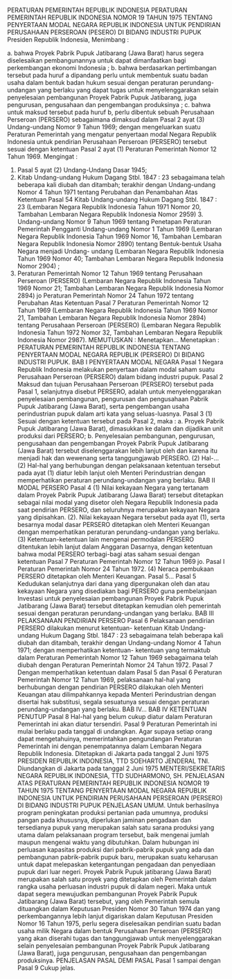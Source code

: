  PERATURAN PEMERINTAH REPUBLIK INDONESIA PERATURAN PEMERINTAH REPUBLIK INDONESIA NOMOR 19 TAHUN 1975 TENTANG PENYERTAAN MODAL NEGARA REPUBLIK INDONESIA UNTUK PENDIRIAN PERUSAHAAN PERSEROAN (PESERO) DI BIDANG INDUSTRI PUPUK Presiden Republik Indonesia,
Menimbang :

a. bahwa Proyek Pabrik Pupuk Jatibarang (Jawa Barat) harus segera diselesaikan pembangunannya untuk dapat dimanfaatkan bagi perkembangan ekonomi Indonesia ;
b. bahwa berdasarkan pertimbangan tersebut pada huruf a dipandang perlu untuk membentuk suatu badan usaha dalam bentuk badan hukum sesuai dengan peraturan perundang- undangan yang berlaku yang dapat tugas untuk menyelenggarakan selain penyelesaian pembangunan Proyek Pabrik Pupuk Jatibarang, juga pengurusan, pengusahaan dan pengembangan produksinya ;
c. bahwa untuk maksud tersebut pada huruf b, perlu dibentuk sebuah Perusahaan Perseroan (PERSERO) sebagaimana dimaksud dalam Pasal 2 ayat (3) Undang-undang Nomor 9 Tahun 1969; dengan mengeluarkan suatu Peraturan Pemerintah yang mengatur penyertaan modal Negara Republik Indonesia untuk pendirian Perusahaan Perseroan (PERSERO) tersebut sesuai dengan ketentuan Pasal 2 ayat (1) Peraturan Pemerintah Nomor 12 Tahun 1969.
Mengingat :

1. Pasal 5 ayat (2) Undang-Undang Dasar 1945;
2. Kitab Undang-undang Hukum Dagang Stbl. 1847 : 23 sebagaimana telah beberapa kali diubah dan ditambah; terakhir dengan Undang-undang Nomor 4 Tahun 1971 tentang Perubahan dan Penambahan Atas Ketentuan Pasal 54 Kitab Undang-undang Hukum Dagang Stbl. 1847 : 23 (Lembaran Negara Republik Indonesia Tahun 1971 Nomor 20, Tambahan Lembaran Negara Republik Indonesia Nomor 2959) 3. Undang-undang Nomor 9 Tahun 1969 tentang Penetapan Peraturan Pemerintah Pengganti Undang-undang Nomor 1 Tahun 1969 (Lembaran Negara Republik Indonesia Tahun 1969 Nomor 16, Tambahan Lembaran Negara Republik Indonesia Nomor 2890) tentang Bentuk-bentuk Usaha Negara menjadi Undang- undang (Lembaran Negara Republik Indonesia Tahun 1969 Nomor 40; Tambahan Lembaran Negara Republik Indonesia Nomor 2904) ;
4. Peraturan Pemerintah Nomor 12 Tahun 1969 tentang Perusahaan Perseroan (PERSERO) (Lembaran Negara Republik Indonesia Tahun 1969 Nomor 21; Tambahan Lembaran Negara Republik Indonesia Nomor 2894) jo Peraturan Pemerintah Nomor 24 Tahun 1972 tentang Perubahan Atas Ketentuan Pasal 7 Peraturan Pemerintah Nomor 12 Tahun 1969 (Lembaran Negara Republik Indonesia Tahun 1969 Nomor 21, Tambahan Lembaran Negara Republik Indonesia Nomor 2894) tentang Perusahaan Perseroan (PERSERO) (Lembaran Negara Republik Indonesia Tahun 1972 Nomor 32, Tambahan Lembaran Negara Republik Indonesia Nomor 2987).
MEMUTUSKAN :
 Menetapkan... Menetapkan : PERATURAN PEMERINTAH REPUBLIK INDONESIA TENTANG PENYERTAAN MODAL NEGARA REPUBLIK (PERSERO) DI BIDANG INDUSTRI PUPUK.
BAB I PENYERTAAN MODAL NEGARA
Pasal 1
Negara Republik Indonesia melakukan penyertaan dalam modal saham suatu Perusahaan Perseroan (PERSERO) dalam bidang industri pupuk.
Pasal 2
Maksud dan tujuan Perusahaan Perseroan (PERSERO) tersebut pada Pasal 1, selanjutnya disebut PERSERO, adalah untuk menyelenggarakan penyelesaian pembangunan, pengurusan dan pengusahaan Pabrik Pupuk Jatibarang (Jawa Barat), serta pengembangan usaha perindustrian pupuk dalam arti kata yang seluas-luasnya.
Pasal 3
(1) Sesuai dengan ketentuan tersebut pada Pasal 2, maka :
a. Proyek Pabrik Pupuk Jatibarang (Jawa Barat), dimasukkan ke dalam dan dijadikan unit produksi dari PERSERO;
b. Penyelesaian pembangunan, pengurusan, pengusahaan dan pengembangan Proyek Pabrik Pupuk Jatibarang (Jawa Barat) tersebut diselenggarakan lebih lanjut oleh dan karena itu menjadi hak dan wewenang serta tanggungjawab PERSERO.
(2) Hal-...
(2) Hal-hal yang berhubungan dengan pelaksanaan ketentuan tersebut pada ayat (1) diatur lebih lanjut oleh Menteri Perindustrian dengan memperhatikan peraturan perundang-undangan yang berlaku.
BAB II MODAL PERSERO
Pasal 4
(1) Nilai kekayaan Negara yang tertanam dalam Proyek Pabrik Pupuk Jatibarang (Jawa Barat) tersebut ditetapkan sebagai nilai modal yang disetor oleh Negara Republik Indonesia pada saat pendirian PERSERO, dan seluruhnya merupakan kekayaan Negara yang dipisahkan.
(2). Nilai kekayaan Negara tersebut pada ayat (1), serta besarnya modal dasar PERSERO ditetapkan oleh Menteri Keuangan dengan memperhatikan peraturan perundang-undangan yang berlaku.
(3) Ketentuan-ketentuan lain mengenai permodalan PERSERO ditentukan lebih lanjut dalam Anggaran Dasarnya, dengan ketentuan bahwa modal PERSERO terbagi-bagi atas saham sesuai dengan ketentuan Pasal 7 Peraturan Pemerintah Nomor 12 Tahun 1969 jo. Pasal I Peraturan Pemerintah Nomor 24 Tahun 1972.
(4) Neraca pembukaan PERSERO ditetapkan oleh Menteri Keuangan. Pasal 5...
Pasal 5
Kedudukan selanjutnya dari dana yang dipergunakan oleh dan atau kekayaan Negara yang disediakan bagi PERSERO guna pembelanjaan Investasi untuk penyelesaian pembangunan Proyek Pabrik Pupuk Jatibarang (Jawa Barat) tersebut ditetapkan kemudian oleh pemerintah sesuai dengan peraturan perundang-undangan yang berlaku.
BAB III PELAKSANAAN PENDIRIAN PERSERO
Pasal 6
Pelaksanaan pendirian PERSERO dilakukan menurut ketentuan- ketentuan Kitab Undang-undang Hukum Dagang Stbl. 1847 : 23 sebagaimana telah beberapa kali diubah dan ditambah, terakhir dengan Undang-undang Nomor 4 Tahun 1971; dengan memperhatikan ketentuan- ketentuan yang termaktub dalam Peraturan Pemerintah Nomor 12 Tahun 1969 sebagaimana telah diubah dengan Peraturan Pemerintah Nomor 24 Tahun 1972.
Pasal 7
Dengan memperhatikan ketentuan dalam Pasal 5 dan Pasal 6 Peraturan Pemerintah Nomor 12 Tahun 1969, pelaksanaan hal-hal yang berhubungan dengan pendirian PERSERO dilakukan oleh Menteri Keuangan atau dilimpahkannya kepada Menteri Perindustrian dengan disertai hak substitusi, segala sesuatunya sesuai dengan peraturan perundang-undangan yang berlaku. BAB IV...
BAB IV KETENTUAN PENUTUP
Pasal 8
Hal-hal yang belum cukup diatur dalam Peraturan Pemerintah ini akan diatur tersendiri.
Pasal 9
Peraturan Pemerintah ini mulai berlaku pada tanggal di undangkan. Agar supaya setiap orang dapat mengetahuinya, memerintahkan pengundangan Peraturan Pemerintah ini dengan penempatannya dalam Lembaran Negara Republik Indonesia. Ditetapkan di Jakarta pada tanggal 2 Juni 1975 PRESIDEN REPUBLIK INDONESIA, TTD SOEHARTO JENDERAL TNI. Diundangkan di Jakarta pada tanggal 2 Juni 1975 MENTERI/SEKRETARIS NEGARA REPUBLIK INDONESIA, TTD SUDHARMONO, SH. PENJELASAN ATAS PERATURAN PEMERINTAH REPUBLIK INDONESIA NOMOR 19 TAHUN 1975 TENTANG PENYERTAAN MODAL NEGARA REPUBLIK INDONESIA UNTUK PENDIRIAN PERUSAHAAN PERSEROAN (PERSERO) DI BIDANG INDUSTRI PUPUK PENJELASAN UMUM. Untuk berhasilnya program peningkatan produksi pertanian pada umumnya, produksi pangan pada khususnya, diperlukan jaminan pengadaan dan tersedianya pupuk yang merupakan salah satu sarana produksi yang utama dalam pelaksanaan program tersebut, baik mengenai jumlah maupun mengenai waktu yang dibutuhkan. Dalam hubungan ini perluasan kapasitas produksi dari pabrik-pabrik pupuk yang ada dan pembangunan pabrik-pabrik pupuk baru, merupakan suatu keharusan untuk dapat melepaskan ketergantungan pengadaan dan penyediaan pupuk dari luar negeri. Proyek Pabrik Pupuk jatibarang (Jawa Barat) merupakan salah satu proyek yang ditetapkan oleh Pemerintah dalam rangka usaha perluasan industri pupuk di dalam negeri. Maka untuk dapat segera mewujudkan pembangunan Proyek Pabrik Pupuk Jatibarang (Jawa Barat) tersebut, yang oleh Pemerintah semula dituangkan dalam Keputusan Presiden Nomor 30 Tahun 1974 dan yang perkembangannya lebih lanjut digariskan dalam Keputusan Presiden Nomor 16 Tahun 1975, perlu segera diselesaikan pendirian suatu badan usaha milik Negara dalam bentuk Perusahaan Perseroan (PERSERO) yang akan diserahi tugas dan tanggungjawab untuk menyelenggarakan selain penyelesaian pembangunan Proyek Pabrik Pupuk Jatibarang (Jawa Barat), juga pengurusan, pengusahaan dan pengembangan produksinya. PENJELASAN PASAL DEMI PASAL Pasal 1 sampai dengan Pasal 9 Cukup jelas.